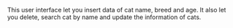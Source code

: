 This user interface let you insert data of cat name, breed and age. It also let you delete, search cat by name and update
the information of cats.
